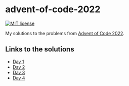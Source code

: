 # advent-of-code-2022

[![MIT license](https://img.shields.io/badge/license-MIT-blue.svg)](LICENSE)

My solutions to the problems from [Advent of Code
2022](https://adventofcode.com/2022).

## Links to the solutions

- [Day 1](Sources/Day1)
- [Day 2](Sources/Day2)
- [Day 3](Sources/Day3)
- [Day 4](Sources/Day4)
